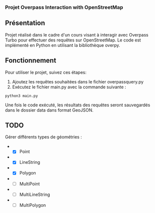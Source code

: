 
### Projet Overpass Interaction with OpenStreetMap
## Présentation
Projet réalisé dans le cadre d'un cours visant à interagir avec Overpass Turbo pour effectuer des requêtes sur OpenStreetMap. Le code est implémenté en Python en utilisant la bibliothèque overpy.

## Fonctionnement
Pour utiliser le projet, suivez ces étapes:

1. Ajoutez les requêtes souhaitées dans le fichier overpassquery.py
2. Exécutez le fichier main.py avec la commande suivante :
```console
python3 main.py
```
Une fois le code exécuté, les résultats des requêtes seront sauvegardés dans le dossier data dans format GeoJSON.

## TODO
 Gérer différents types de géométries :
 * - [x] Point 
 * - [x] LineString
 * - [x] Polygon
 * - [ ] MultiPoint
 * - [ ] MultiLineString
 * - [ ] MultiPolygon